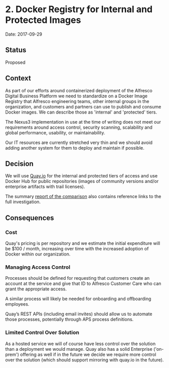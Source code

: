 # 2. Docker Registry for Internal and Protected Images

Date: 2017-09-29

## Status

Proposed

## Context

As part of our efforts around containerized deployment of the Alfresco Digital Business Platform we need to standardize on a Docker Image Registry that Alfresco engineering teams, other internal groups in the organization, and customers and partners can use to publish and consume Docker images.  We can describe those as 'internal' and 'protected' tiers.

The Nexus3 implementation in use at the time of writing does not meet our requirements around access control, security scanning, scalability and global performance, usability, or maintainability.

Our IT resources are currently stretched very thin and we should avoid adding another system for them to deploy and maintain if possible.

## Decision

We will use [Quay.io](https://quay.io) for the internal and protected tiers of access and use Docker Hub for public repositories (images of community versions and/or enterprise artifacts with trail licenses).

The summary [report of the comparison](https://ts.alfresco.com/share/s/mVAV1sGIReC_iqgMN0GGnQ) also contains reference links to the full investigation.

## Consequences

### Cost
Quay's pricing is per repository and we estimate the initial expenditure will be $100 / month, increasing over time with the increased adoption of Docker within our organization.

### Managing Access Control
Processes should be defined for requesting that customers create an account at the service and give that ID to Alfresco Customer Care who can grant the appropriate access.

A similar process will likely be needed for onboarding and offboarding employees.

Quay’s REST APIs (including email invites) should allow us to automate those processes, potentially through APS process definitions.

### Limited Control Over Solution

As a hosted service we will of course have less control over the solution than a deployment we would manage.  Quay also has a solid Enterprise ('on-prem') offering as well if in the future we decide we require more control over the solution (which should support mirroring with quay.io in the future).

